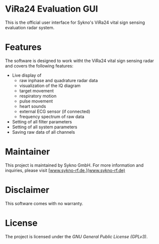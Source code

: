 # ViRa24 Evaluation GUI
This is the official user interface for Sykno's ViRa24 vital sign sensing evaluation radar system.

# Features
The software is designed to work witht the ViRa24 vital sign sensing radar and covers the following features:
 - Live display of
	 - raw inphase and quadrature radar data
	 - visualization of the IQ diagram
	 - target movement
	 - respiratory motion
	 - pulse movement
	 - heart sounds
	 - external ECG sensor (if connected)
	 - frequency spectrum of raw data
 - Setting of all filter parameters
 - Setting of all system parameters
 - Saving raw data of all channels

# Maintainer
This project is maintained by Sykno GmbH. For more information and inquiries, please visit [www.sykno-rf.de.](www.sykno-rf.de) 

# Disclaimer
This software comes with no warranty. 

# License
The project is licensed under the _GNU General Public License (GPLv3)_. 
